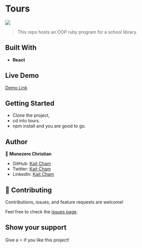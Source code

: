 # Tours
![](https://img.shields.io/badge/Microverse-blueviolet)

> This repo hosts an OOP ruby program for a school library.

## Built With

- **React**

## Live Demo

[Demo Link](https://kaitchamtours.herokuapp.com/)

## Getting Started

- Clone the project,
- cd into tours.
- npm install and you are good to go.

## Author

👤 **Munezero Christian**

- GitHub: [Kait Cham](https://github.com/kaitcham)
- Twitter: [Kait Cham](https://twitter.com/kaitcham)
- LinkedIn: [Kait Cham](https://www.linkedin.com/in/kaitcham/)

## 🤝 Contributing

Contributions, issues, and feature requests are welcome!

Feel free to check the [issues page](https://github.com/kaitcham/school_library/issues).

## Show your support

Give a ⭐️ if you like this project!